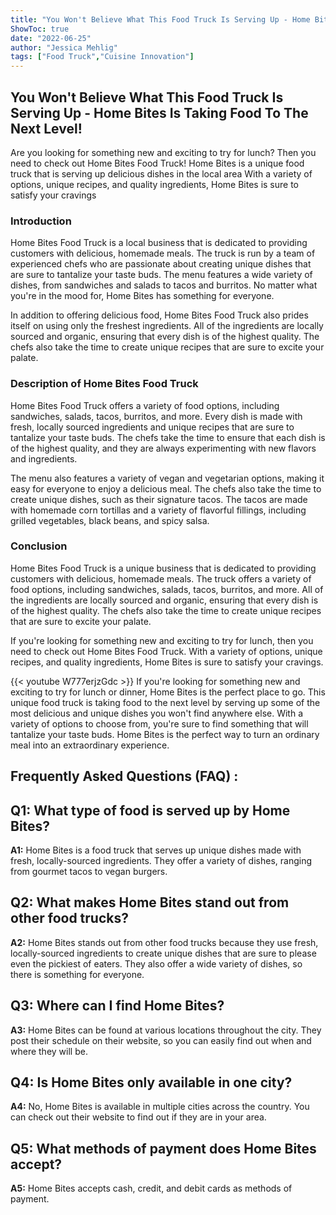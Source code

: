```yaml
---
title: "You Won't Believe What This Food Truck Is Serving Up - Home Bites Is Taking Food To The Next Level!"
ShowToc: true 
date: "2022-06-25"
author: "Jessica Mehlig" 
tags: ["Food Truck","Cuisine Innovation"]
---
```

## You Won't Believe What This Food Truck Is Serving Up - Home Bites Is Taking Food To The Next Level!

Are you looking for something new and exciting to try for lunch? Then you need to check out Home Bites Food Truck! Home Bites is a unique food truck that is serving up delicious dishes in the local area With a variety of options, unique recipes, and quality ingredients, Home Bites is sure to satisfy your cravings 

### Introduction

Home Bites Food Truck is a local business that is dedicated to providing customers with delicious, homemade meals. The truck is run by a team of experienced chefs who are passionate about creating unique dishes that are sure to tantalize your taste buds. The menu features a wide variety of dishes, from sandwiches and salads to tacos and burritos. No matter what you're in the mood for, Home Bites has something for everyone. 

In addition to offering delicious food, Home Bites Food Truck also prides itself on using only the freshest ingredients. All of the ingredients are locally sourced and organic, ensuring that every dish is of the highest quality. The chefs also take the time to create unique recipes that are sure to excite your palate. 

### Description of Home Bites Food Truck

Home Bites Food Truck offers a variety of food options, including sandwiches, salads, tacos, burritos, and more. Every dish is made with fresh, locally sourced ingredients and unique recipes that are sure to tantalize your taste buds. The chefs take the time to ensure that each dish is of the highest quality, and they are always experimenting with new flavors and ingredients. 

The menu also features a variety of vegan and vegetarian options, making it easy for everyone to enjoy a delicious meal. The chefs also take the time to create unique dishes, such as their signature tacos. The tacos are made with homemade corn tortillas and a variety of flavorful fillings, including grilled vegetables, black beans, and spicy salsa. 

### Conclusion

Home Bites Food Truck is a unique business that is dedicated to providing customers with delicious, homemade meals. The truck offers a variety of food options, including sandwiches, salads, tacos, burritos, and more. All of the ingredients are locally sourced and organic, ensuring that every dish is of the highest quality. The chefs also take the time to create unique recipes that are sure to excite your palate. 

If you're looking for something new and exciting to try for lunch, then you need to check out Home Bites Food Truck. With a variety of options, unique recipes, and quality ingredients, Home Bites is sure to satisfy your cravings.

{{< youtube W777erjzGdc >}} 
If you're looking for something new and exciting to try for lunch or dinner, Home Bites is the perfect place to go. This unique food truck is taking food to the next level by serving up some of the most delicious and unique dishes you won't find anywhere else. With a variety of options to choose from, you're sure to find something that will tantalize your taste buds. Home Bites is the perfect way to turn an ordinary meal into an extraordinary experience.

## Frequently Asked Questions (FAQ) :
## Q1: What type of food is served up by Home Bites?

**A1:** Home Bites is a food truck that serves up unique dishes made with fresh, locally-sourced ingredients. They offer a variety of dishes, ranging from gourmet tacos to vegan burgers.

## Q2: What makes Home Bites stand out from other food trucks?

**A2:** Home Bites stands out from other food trucks because they use fresh, locally-sourced ingredients to create unique dishes that are sure to please even the pickiest of eaters. They also offer a wide variety of dishes, so there is something for everyone.

## Q3: Where can I find Home Bites?

**A3:** Home Bites can be found at various locations throughout the city. They post their schedule on their website, so you can easily find out when and where they will be.

## Q4: Is Home Bites only available in one city?

**A4:** No, Home Bites is available in multiple cities across the country. You can check out their website to find out if they are in your area.

## Q5: What methods of payment does Home Bites accept?

**A5:** Home Bites accepts cash, credit, and debit cards as methods of payment.



